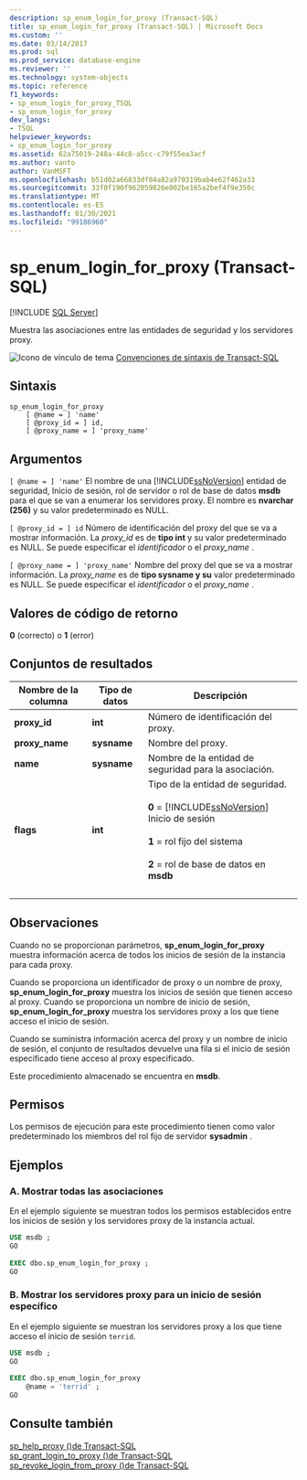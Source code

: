 ```yaml
---
description: sp_enum_login_for_proxy (Transact-SQL)
title: sp_enum_login_for_proxy (Transact-SQL) | Microsoft Docs
ms.custom: ''
ms.date: 03/14/2017
ms.prod: sql
ms.prod_service: database-engine
ms.reviewer: ''
ms.technology: system-objects
ms.topic: reference
f1_keywords:
- sp_enum_login_for_proxy_TSQL
- sp_enum_login_for_proxy
dev_langs:
- TSQL
helpviewer_keywords:
- sp_enum_login_for_proxy
ms.assetid: 62a75019-248a-44c8-a5cc-c79f55ea3acf
ms.author: vanto
author: VanMSFT
ms.openlocfilehash: b51d02a66833df04a82a970319bab4e62f462a33
ms.sourcegitcommit: 33f0f190f962059826e002be165a2bef4f9e350c
ms.translationtype: MT
ms.contentlocale: es-ES
ms.lasthandoff: 01/30/2021
ms.locfileid: "99186960"
---
```

# <a name="sp_enum_login_for_proxy-transact-sql"></a>sp_enum_login_for_proxy (Transact-SQL)

[!INCLUDE [SQL Server](../../includes/applies-to-version/sqlserver.md)]

  Muestra las asociaciones entre las entidades de seguridad y los servidores proxy.  
  
 ![Icono de vínculo de tema](../../database-engine/configure-windows/media/topic-link.gif "Icono de vínculo de tema") [Convenciones de sintaxis de Transact-SQL](../../t-sql/language-elements/transact-sql-syntax-conventions-transact-sql.md)  
  
## <a name="syntax"></a>Sintaxis  
  
```  
sp_enum_login_for_proxy  
    [ @name = ] 'name'  
    [ @proxy_id = ] id,  
    [ @proxy_name = ] 'proxy_name'  
```  
  
## <a name="arguments"></a>Argumentos  
`[ @name = ] 'name'` El nombre de una [!INCLUDE[ssNoVersion](../../includes/ssnoversion-md.md)] entidad de seguridad, Inicio de sesión, rol de servidor o rol de base de datos **msdb** para el que se van a enumerar los servidores proxy. El nombre es **nvarchar (256)** y su valor predeterminado es NULL.  
  
`[ @proxy_id = ] id` Número de identificación del proxy del que se va a mostrar información. La *proxy_id* es de **tipo int** y su valor predeterminado es NULL. Se puede especificar el *identificador* o el *proxy_name* .  
  
`[ @proxy_name = ] 'proxy_name'` Nombre del proxy del que se va a mostrar información. La *proxy_name* es de **tipo sysname y su** valor predeterminado es NULL. Se puede especificar el *identificador* o el *proxy_name* .  
  
## <a name="return-code-values"></a>Valores de código de retorno  
 **0** (correcto) o **1** (error)  
  
## <a name="result-sets"></a>Conjuntos de resultados  
  
|Nombre de la columna|Tipo de datos|Descripción|  
|-----------------|---------------|-----------------|  
|**proxy_id**|**int**|Número de identificación del proxy.|  
|**proxy_name**|**sysname**|Nombre del proxy.|  
|**name**|**sysname**|Nombre de la entidad de seguridad para la asociación.|  
|**flags**|**int**|Tipo de la entidad de seguridad.<br /><br /> **0**  =  [!INCLUDE[ssNoVersion](../../includes/ssnoversion-md.md)] Inicio de sesión<br /><br /> **1** = rol fijo del sistema<br /><br /> **2** = rol de base de datos en **msdb**|  
| &nbsp; | &nbsp; | &nbsp; |
  
## <a name="remarks"></a>Observaciones  
 Cuando no se proporcionan parámetros, **sp_enum_login_for_proxy** muestra información acerca de todos los inicios de sesión de la instancia para cada proxy.  
  
 Cuando se proporciona un identificador de proxy o un nombre de proxy, **sp_enum_login_for_proxy** muestra los inicios de sesión que tienen acceso al proxy. Cuando se proporciona un nombre de inicio de sesión, **sp_enum_login_for_proxy** muestra los servidores proxy a los que tiene acceso el inicio de sesión.  
  
 Cuando se suministra información acerca del proxy y un nombre de inicio de sesión, el conjunto de resultados devuelve una fila si el inicio de sesión especificado tiene acceso al proxy especificado.  
  
 Este procedimiento almacenado se encuentra en **msdb**.  
  
## <a name="permissions"></a>Permisos  
 Los permisos de ejecución para este procedimiento tienen como valor predeterminado los miembros del rol fijo de servidor **sysadmin** .  
  
## <a name="examples"></a>Ejemplos  
  
### <a name="a-listing-all-associations"></a>A. Mostrar todas las asociaciones  
 En el ejemplo siguiente se muestran todos los permisos establecidos entre los inicios de sesión y los servidores proxy de la instancia actual.  
  
```sql
USE msdb ;  
GO  
  
EXEC dbo.sp_enum_login_for_proxy ;  
GO  
```  
  
### <a name="b-listing-proxies-for-a-specific-login"></a>B. Mostrar los servidores proxy para un inicio de sesión específico  
 En el ejemplo siguiente se muestran los servidores proxy a los que tiene acceso el inicio de sesión `terrid`.  
  
```sql
USE msdb ;  
GO  
  
EXEC dbo.sp_enum_login_for_proxy  
    @name = 'terrid' ;  
GO  
```  
  
## <a name="see-also"></a>Consulte también  
 [sp_help_proxy &#40;&#41;de Transact-SQL ](../../relational-databases/system-stored-procedures/sp-help-proxy-transact-sql.md)   
 [sp_grant_login_to_proxy &#40;&#41;de Transact-SQL ](../../relational-databases/system-stored-procedures/sp-grant-login-to-proxy-transact-sql.md)   
 [sp_revoke_login_from_proxy &#40;&#41;de Transact-SQL ](../../relational-databases/system-stored-procedures/sp-revoke-login-from-proxy-transact-sql.md)  
  
  

